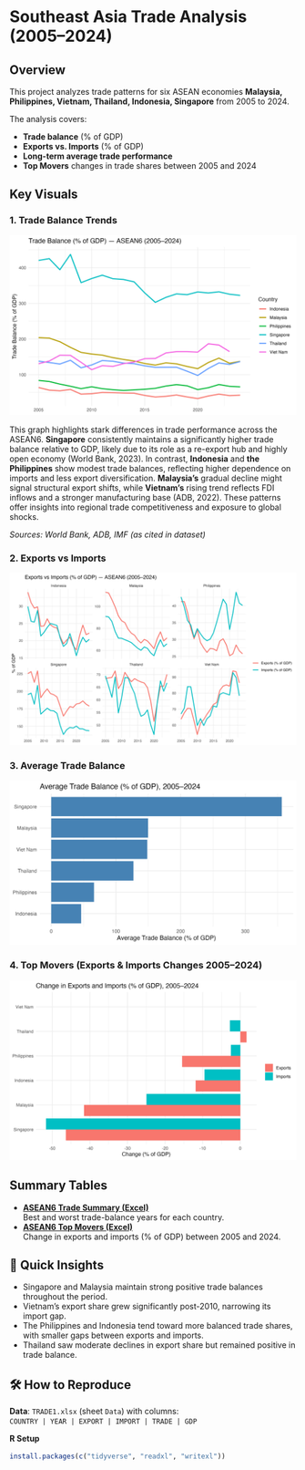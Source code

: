 # Southeast Asia Trade Analysis (2005–2024)

## Overview
This project analyzes trade patterns for six ASEAN economies **Malaysia, Philippines, Vietnam, Thailand, Indonesia, Singapore** from 2005 to 2024.

The analysis covers:
- **Trade balance** (% of GDP)
- **Exports vs. Imports** (% of GDP)
- **Long-term average trade performance**
- **Top Movers** changes in trade shares between 2005 and 2024

## Key Visuals
### 1. Trade Balance Trends
![Trade Balance](images/asean6_trade_balance.png)

This graph highlights stark differences in trade performance across the ASEAN6. **Singapore** consistently maintains a significantly higher trade balance relative to GDP, likely due to its role as a re-export hub and highly open economy (World Bank, 2023). In contrast, **Indonesia** and **the Philippines** show modest trade balances, reflecting higher dependence on imports and less export diversification. **Malaysia’s** gradual decline might signal structural export shifts, while **Vietnam’s** rising trend reflects FDI inflows and a stronger manufacturing base (ADB, 2022). These patterns offer insights into regional trade competitiveness and exposure to global shocks.

*Sources: World Bank, ADB, IMF (as cited in dataset)*  

### 2. Exports vs Imports

![Exports vs Imports](images/asean6_exports_imports.png)

### 3. Average Trade Balance
![Average Trade Balance](images/asean6_avg_trade_balance.png)

### 4. Top Movers (Exports & Imports Changes 2005–2024)
![Top Movers Combined](images/asean6_top_movers_combined.png)

## Summary Tables
- **[ASEAN6 Trade Summary (Excel)](data/processed/asean6_trade_summary.xlsx)**  
  Best and worst trade-balance years for each country.
- **[ASEAN6 Top Movers (Excel)](data/processed/asean6_top_movers.xlsx)**  
  Change in exports and imports (% of GDP) between 2005 and 2024.

## 🔎 Quick Insights
- Singapore and Malaysia maintain strong positive trade balances throughout the period.
- Vietnam’s export share grew significantly post-2010, narrowing its import gap.
- The Philippines and Indonesia tend toward more balanced trade shares, with smaller gaps between exports and imports.
- Thailand saw moderate declines in export share but remained positive in trade balance.

## 🛠️ How to Reproduce
**Data**: `TRADE1.xlsx` (sheet `Data`) with columns:  
`COUNTRY | YEAR | EXPORT | IMPORT | TRADE | GDP`

**R Setup**
```r
install.packages(c("tidyverse", "readxl", "writexl"))
